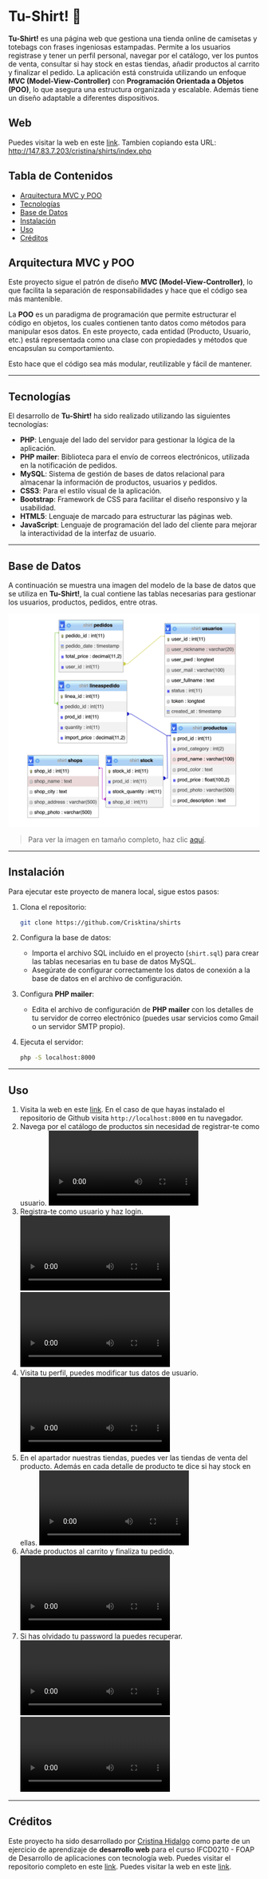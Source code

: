 # Tu-Shirt! :tshirt:

**Tu-Shirt!** es una página web que gestiona una tienda online de camisetas y totebags con frases ingeniosas estampadas. Permite a los usuarios registrase y tener un perfil personal, navegar por el catálogo, ver los puntos de venta, consultar si hay stock en estas tiendas, añadir productos al carrito y finalizar el pedido. La aplicación está construida utilizando un enfoque **MVC (Model-View-Controller)** con **Programación Orientada a Objetos (POO)**, lo que asegura una estructura organizada y escalable. Además tiene un diseño adaptable a diferentes dispositivos.

## Web

Puedes visitar la web en este [link](http://147.83.7.203/cristina/shirts/index.php).
Tambien copiando esta URL:
http://147.83.7.203/cristina/shirts/index.php

## Tabla de Contenidos

- [Arquitectura MVC y POO](#arquitectura-mvc-y-poo)
- [Tecnologías](#tecnologías)
- [Base de Datos](#base-de-datos)
- [Instalación](#instalación)
- [Uso](#uso)
- [Créditos](#créditos)

## Arquitectura MVC y POO

Este proyecto sigue el patrón de diseño **MVC (Model-View-Controller)**, lo que facilita la separación de responsabilidades y hace que el código sea más mantenible.

La **POO** es un paradigma de programación que permite estructurar el código en objetos, los cuales contienen tanto datos como métodos para manipular esos datos. En este proyecto, cada entidad (Producto, Usuario, etc.) está representada como una clase con propiedades y métodos que encapsulan su comportamiento.

Esto hace que el código sea más modular, reutilizable y fácil de mantener.

---

## Tecnologías

El desarrollo de **Tu-Shirt!** ha sido realizado utilizando las siguientes tecnologías:

- **PHP**: Lenguaje del lado del servidor para gestionar la lógica de la aplicación.
- **PHP mailer**: Biblioteca para el envío de correos electrónicos, utilizada en la notificación de pedidos.
- **MySQL**: Sistema de gestión de bases de datos relacional para almacenar la información de productos, usuarios y pedidos.
- **CSS3**: Para el estilo visual de la aplicación.
- **Bootstrap**: Framework de CSS para facilitar el diseño responsivo y la usabilidad.
- **HTML5**: Lenguaje de marcado para estructurar las páginas web.
- **JavaScript**: Lenguaje de programación del lado del cliente para mejorar la interactividad de la interfaz de usuario.

---

## Base de Datos

A continuación se muestra una imagen del modelo de la base de datos que se utiliza en **Tu-Shirt!**, la cual contiene las tablas necesarias para gestionar los usuarios, productos, pedidos, entre otras.

![Modelo de Base de Datos](documents/db.png)

> Para ver la imagen en tamaño completo, haz clic [aquí](documents/db.png).

---

## Instalación

Para ejecutar este proyecto de manera local, sigue estos pasos:

1. Clona el repositorio:

   ```bash
   git clone https://github.com/Crisktina/shirts
   ```

2. Configura la base de datos:

   - Importa el archivo SQL incluido en el proyecto (`shirt.sql`) para crear las tablas necesarias en tu base de datos MySQL.
   - Asegúrate de configurar correctamente los datos de conexión a la base de datos en el archivo de configuración.

3. Configura **PHP mailer**:

   - Edita el archivo de configuración de **PHP mailer** con los detalles de tu servidor de correo electrónico (puedes usar servicios como Gmail o un servidor SMTP propio).

4. Ejecuta el servidor:

   ```bash
   php -S localhost:8000
   ```

---

## Uso

1. Visita la web en este [link](http://147.83.7.203/cristina/shirts/index.php). En el caso de que hayas instalado el repositorio de Github visita `http://localhost:8000` en tu navegador.
2. Navega por el catálogo de productos sin necesidad de registrar-te como usuario.
   ![Ver productos](documents/demoProducts.mp4)
3. Registra-te como usuario y haz login.
   ![Usuario](documents/demoUsuario1.mp4)
   ![Usuario](documents/demoUsuario2.mp4)
4. Visita tu perfil, puedes modificar tus datos de usuario.
   ![Visita tu perfil](documents/demoPerfi.mp4)
5. En el apartador nuestras tiendas, puedes ver las tiendas de venta del producto. Además en cada detalle de producto te dice si hay stock en ellas.
   ![Visita tu perfil](documents/demoTiendas.mp4)
6. Añade productos al carrito y finaliza tu pedido.
   ![Realizar pedido](documents/demoPedido.mp4)
7. Si has olvidado tu password la puedes recuperar.
   ![Usuario](documents/demoNewPassword.mp4)
   ![Usuario](documents/demoNewPassword2.mp4)

---

## Créditos

Este proyecto ha sido desarrollado por [Cristina Hidalgo](https://github.com/Crisktina) como parte de un ejercicio de aprendizaje de **desarrollo web** para el curso IFCD0210 - FOAP de Desarrollo de aplicaciones con tecnología web.
Puedes visitar el repositorio completo en este [link](https://github.com/Crisktina/shirts).
Puedes visitar la web en este [link](http://147.83.7.203/cristina/shirts/index.php).
